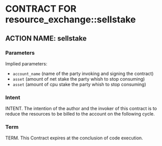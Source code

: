 # CONTRACT FOR resource_exchange::sellstake

## ACTION NAME: sellstake

### Parameters

Implied parameters: 

* `account_name` (name of the party invoking and signing the contract)
* `asset` (amount of net stake the party whish to stop consuming)
* `asset` (amount of cpu stake the party whish to stop consuming)

### Intent
INTENT. The intention of the author and the invoker of this contract is to reduce the resources to be billed to the account on the following cycle.

### Term
TERM. This Contract expires at the conclusion of code execution.